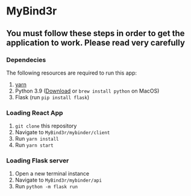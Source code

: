 # MyBind3r

## You must follow these steps in order to get the application to work. Please read very carefully

### Dependecies
The following resources are required to run this app:
1. [yarn](https://classic.yarnpkg.com/en/docs/install/#mac-stable)
2. Python 3.9 ([Download](https://www.python.org/downloads/) or `brew install python` on MacOS)
3. Flask (run `pip install flask`)

### Loading React App
1. `git clone` this repository
2. Navigate to `MyBind3r/mybinder/client`
3. Run `yarn install`
4. Run `yarn start`

### Loading Flask server
1. Open a new terminal instance
2. Navigate to `MyBind3r/mybinder/api`
3. Run `python -m flask run`
